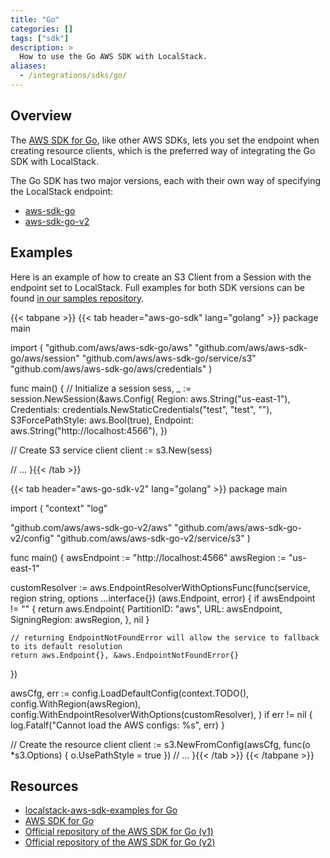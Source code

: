 ```yaml
---
title: "Go"
categories: []
tags: ["sdk"]
description: >
  How to use the Go AWS SDK with LocalStack.
aliases:
  - /integrations/sdks/go/
---
```


## Overview

The [AWS SDK for Go](https://aws.amazon.com/sdk-for-go/), like other AWS SDKs, lets you set the endpoint when creating resource clients,
which is the preferred way of integrating the Go SDK with LocalStack.

The Go SDK has two major versions, each with their own way of specifying the LocalStack endpoint:

* [aws-sdk-go](https://github.com/aws/aws-sdk-go)
* [aws-sdk-go-v2](https://github.com/aws/aws-sdk-go-v2)

## Examples

Here is an example of how to create an S3 Client from a Session with the endpoint set to LocalStack.
Full examples for both SDK versions can be found [in our samples repository](https://github.com/localstack/localstack-aws-sdk-examples/tree/main/go).

{{< tabpane >}}
{{< tab header="aws-go-sdk" lang="golang" >}}
package main

import (
    "github.com/aws/aws-sdk-go/aws"
    "github.com/aws/aws-sdk-go/aws/session"
    "github.com/aws/aws-sdk-go/service/s3"
    "github.com/aws/aws-sdk-go/aws/credentials"
)

func main() {
  // Initialize a session
  sess, _ := session.NewSession(&aws.Config{
    Region:           aws.String("us-east-1"),
    Credentials:      credentials.NewStaticCredentials("test", "test", ""),
    S3ForcePathStyle: aws.Bool(true),
    Endpoint:         aws.String("http://localhost:4566"),
  })

  // Create S3 service client
  client := s3.New(sess)

  // ...
}{{< /tab >}}

{{< tab header="aws-go-sdk-v2" lang="golang" >}}
package main

import (
  "context"
  "log"

  "github.com/aws/aws-sdk-go-v2/aws"
  "github.com/aws/aws-sdk-go-v2/config"
  "github.com/aws/aws-sdk-go-v2/service/s3"
)

func main() {
  awsEndpoint := "http://localhost:4566"
  awsRegion := "us-east-1"
  
  customResolver := aws.EndpointResolverWithOptionsFunc(func(service, region string, options ...interface{}) (aws.Endpoint, error) {
    if awsEndpoint != "" {
      return aws.Endpoint{
        PartitionID:   "aws",
        URL:           awsEndpoint,
        SigningRegion: awsRegion,
      }, nil
    }

    // returning EndpointNotFoundError will allow the service to fallback to its default resolution
    return aws.Endpoint{}, &aws.EndpointNotFoundError{}
  })
  
  awsCfg, err := config.LoadDefaultConfig(context.TODO(),
    config.WithRegion(awsRegion),
    config.WithEndpointResolverWithOptions(customResolver),
  )
  if err != nil {
    log.Fatalf("Cannot load the AWS configs: %s", err)
  }

  // Create the resource client
  client := s3.NewFromConfig(awsCfg, func(o *s3.Options) {
    o.UsePathStyle = true
  })
  // ...
}{{< /tab >}}
{{< /tabpane >}}



## Resources

* [localstack-aws-sdk-examples for Go](https://github.com/localstack/localstack-aws-sdk-examples/tree/main/go)
* [AWS SDK for Go](https://aws.amazon.com/sdk-for-go/)
* [Official repository of the AWS SDK for Go (v1)](https://github.com/aws/aws-sdk-go)
* [Official repository of the AWS SDK for Go (v2)](https://github.com/aws/aws-sdk-go-v2)
